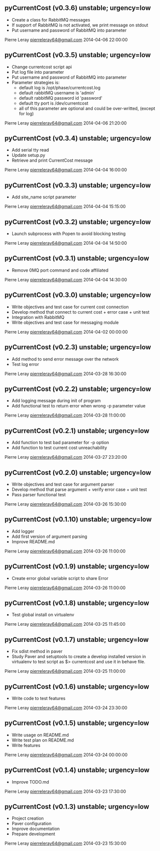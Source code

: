 pyCurrentCost (v0.3.6) unstable; urgency=low
--------------------------------------------

* Create a class for RabbitMQ messages
* If support of RabbitMQ is not activated, we print message on stdout
* Put username and password of RabbitMQ into parameter

Pierre Leray <pierreleray64@gmail.com>  2014-04-06 22:00:00

pyCurrentCost (v0.3.5) unstable; urgency=low
--------------------------------------------

* Change currentcost script api
* Put log file into parameter
* Put username and password of RabbitMQ into parameter
* Parameter strategies is:
    * default log is /opt/phase/currentcost.log
    * default rabbitMQ username is 'admin'
    * default rabbitMQ password id 'password'
    * default tty port is /dev/currentcost
    * all of this parameter are optional and could be over-writted, (except for log)

Pierre Leray <pierreleray64@gmail.com>  2014-04-06 21:20:00

pyCurrentCost (v0.3.4) unstable; urgency=low
--------------------------------------------

* Add serial tty read
* Update setup.py
* Retrieve and print CurrentCost message

Pierre Leray <pierreleray64@gmail.com>  2014-04-04 16:00:00

pyCurrentCost (v0.3.3) unstable; urgency=low
--------------------------------------------

* Add site_name script parameter

Pierre Leray <pierreleray64@gmail.com>  2014-04-04 15:15:00

pyCurrentCost (v0.3.2) unstable; urgency=low
--------------------------------------------

* Launch subprocess with Popen to avoid blocking testing

Pierre Leray <pierreleray64@gmail.com>  2014-04-04 14:50:00

pyCurrentCost (v0.3.1) unstable; urgency=low
--------------------------------------------

* Remove 0MQ port command and code affiliated

Pierre Leray <pierreleray64@gmail.com>  2014-04-04 14:30:00

pyCurrentCost (v0.3.0) unstable; urgency=low
--------------------------------------------

* Write objectives and test case for current cost connection
* Develop method that connect to current cost + error case + unit test
* Integration with RabbitMQ
* Write objectives and test case for messaging module

Pierre Leray <pierreleray64@gmail.com>  2014-04-02 00:00:00

pyCurrentCost (v0.2.3) unstable; urgency=low
--------------------------------------------

* Add method to send error message over the network
* Test log error

Pierre Leray <pierreleray64@gmail.com>  2014-03-28 16:30:00

pyCurrentCost (v0.2.2) unstable; urgency=low
--------------------------------------------

* Add logging message during init of program
* Add functional test to return error when wrong -p parameter value

Pierre Leray <pierreleray64@gmail.com>  2014-03-28 11:00:00

pyCurrentCost (v0.2.1) unstable; urgency=low
--------------------------------------------

* Add function to test bad parameter for -p option
* Add function to test current cost unreachability

Pierre Leray <pierreleray64@gmail.com>  2014-03-27 23:20:00

pyCurrentCost (v0.2.0) unstable; urgency=low
--------------------------------------------

* Write objectives and test case for argument parser
* Develop method that parse argument + verify error case + unit test
* Pass parser functional test

Pierre Leray <pierreleray64@gmail.com>  2014-03-26 15:30:00

pyCurrentCost (v0.1.10) unstable; urgency=low
---------------------------------------------

* Add logger
* Add first version of argument parsing
* Improve README.md

Pierre Leray <pierreleray64@gmail.com>  2014-03-26 11:00:00

pyCurrentCost (v0.1.9) unstable; urgency=low
--------------------------------------------

* Create error global variable script to share Error

Pierre Leray <pierreleray64@gmail.com>  2014-03-26 11:00:00

pyCurrentCost (v0.1.8) unstable; urgency=low
--------------------------------------------

* Test global install on virtualenv

Pierre Leray <pierreleray64@gmail.com>  2014-03-25 11:45:00

pyCurrentCost (v0.1.7) unstable; urgency=low
--------------------------------------------

* Fix sdist method in paver
* Study Paver and setuptools to create a develop installed version in virtualenv to test script as $> currentcost and use it in behave file.

Pierre Leray <pierreleray64@gmail.com>  2014-03-25 11:00:00

pyCurrentCost (v0.1.6) unstable; urgency=low
--------------------------------------------

* Write code to test features

Pierre Leray <pierreleray64@gmail.com>  2014-03-24 23:30:00

pyCurrentCost (v0.1.5) unstable; urgency=low
--------------------------------------------

* Write usage on README.md
* Write test plan on README.md
* Write features 

Pierre Leray <pierreleray64@gmail.com>  2014-03-24 00:00:00

pyCurrentCost (v0.1.4) unstable; urgency=low
--------------------------------------------

* Improve TODO.md 

Pierre Leray <pierreleray64@gmail.com>  2014-03-23 17:30:00

pyCurrentCost (v0.1.3) unstable; urgency=low
--------------------------------------------

* Project creation
* Paver configuration
* Improve documentation
* Prepare development 

Pierre Leray <pierreleray64@gmail.com>  2014-03-23 15:30:00